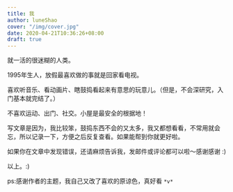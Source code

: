 ```yaml
---
title: 我
author: luneShao
cover: "/img/cover.jpg"
date: 2020-04-21T10:36:26+08:00
draft: true
---
```

就一活的很迷糊的人类。

1995年生人，放假最喜欢做的事就是回家看电视。

喜欢听音乐、看动画片、瞎鼓捣看起来有意思的玩意儿。（但是，不会深研究，入门基本就完结了。）

不喜欢运动、出门、社交。小屋是最安全的根据地！

写文章是因为，我比较笨，鼓捣东西不会的又太多，我又都想看看，不常用就会忘，所以记录一下，方便之后反复查看。如果能帮到你就更好啦。

如果你在文章中发现错误，还请麻烦告诉我，发邮件或评论都可以啦～感谢感谢 :)

以上。:)

ps:感谢作者的主题，我自己又改了喜欢的原谅色，真好看 `*v*`